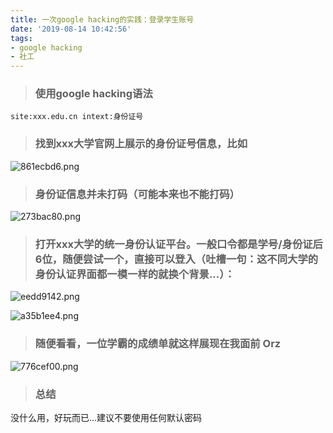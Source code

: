 ```yaml
---
title: 一次google hacking的实践：登录学生账号
date: '2019-08-14 10:42:56'
tags:
- google hacking
- 社工
---
```


> ### 使用google hacking语法

<!--more-->

~~~
site:xxx.edu.cn intext:身份证号
~~~

> ### 找到xxx大学官网上展示的身份证号信息，比如

![861ecbd6.png](861ecbd6.png)

> ### 身份证信息并未打码（可能本来也不能打码）

![273bac80.png](273bac80.png)

> ### 打开xxx大学的统一身份认证平台。一般口令都是学号/身份证后6位，随便尝试一个，直接可以登入（吐槽一句：这不同大学的身份认证界面都一模一样的就换个背景...）：

![eedd9142.png](eedd9142.png)

![a35b1ee4.png](a35b1ee4.png)

> ### 随便看看，一位学霸的成绩单就这样展现在我面前 Orz

![776cef00.png](776cef00.png)

> ### 总结

没什么用，好玩而已...建议不要使用任何默认密码